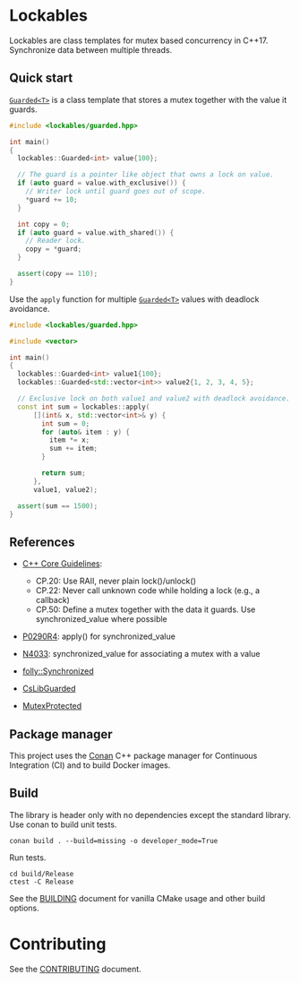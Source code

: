 # Lockables

Lockables are class templates for mutex based concurrency in C++17. Synchronize
data between multiple threads.

## Quick start

[``Guarded<T>``](include/lockables/guarded.hpp) is a class template that stores
a mutex together with the value it guards.

```cpp
#include <lockables/guarded.hpp>

int main()
{
  lockables::Guarded<int> value{100};

  // The guard is a pointer like object that owns a lock on value.
  if (auto guard = value.with_exclusive()) {
    // Writer lock until guard goes out of scope.
    *guard += 10;
  }

  int copy = 0;
  if (auto guard = value.with_shared()) {
    // Reader lock.
    copy = *guard;
  }

  assert(copy == 110);
}
```

Use the ``apply`` function for multiple [``Guarded<T>``](include/lockables/guarded.hpp)
values with deadlock avoidance.

```cpp
#include <lockables/guarded.hpp>

#include <vector>

int main()
{
  lockables::Guarded<int> value1{100};
  lockables::Guarded<std::vector<int>> value2{1, 2, 3, 4, 5};

  // Exclusive lock on both value1 and value2 with deadlock avoidance.
  const int sum = lockables::apply(
      [](int& x, std::vector<int>& y) {
        int sum = 0;
        for (auto& item : y) {
          item *= x;
          sum += item;
        }

        return sum;
      },
      value1, value2);

  assert(sum == 1500);
}
```

## References

- [C++ Core Guidelines](https://isocpp.github.io/CppCoreGuidelines/CppCoreGuidelines):
    * CP.20: Use RAII, never plain lock()/unlock()
    * CP.22: Never call unknown code while holding a lock (e.g., a callback)
    * CP.50: Define a mutex together with the data it guards. Use
      synchronized_value<T> where possible

- [P0290R4](https://www.open-std.org/jtc1/sc22/wg21/docs/papers/2023/p0290r4.html):
    apply() for synchronized_value<T>

- [N4033](https://www.open-std.org/jtc1/sc22/wg21/docs/papers/2014/n4033.html):
    synchronized_value<T> for associating a mutex with a value

- [folly::Synchronized](https://github.com/facebook/folly/blob/main/folly/docs/Synchronized.md)

- [CsLibGuarded](https://github.com/copperspice/cs_libguarded)

- [MutexProtected](https://awesomekling.github.io/MutexProtected-A-C++-Pattern-for-Easier-Concurrency/)

## Package manager

This project uses the [Conan](https://conan.io/) C++ package manager for
Continuous Integration (CI) and to build Docker images.

## Build

The library is header only with no dependencies except the standard library. Use
conan to build unit tests.

```console
conan build . --build=missing -o developer_mode=True
```

Run tests.

```console
cd build/Release
ctest -C Release
```

See the [BUILDING](BUILDING.md) document for vanilla CMake usage and other
build options.

# Contributing

See the [CONTRIBUTING](CONTRIBUTING.md) document.
